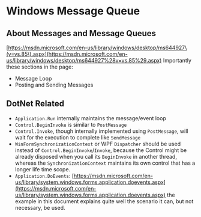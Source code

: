 # Windows Message Queue

## About Messages and Message Queues

[https://msdn.microsoft.com/en-us/library/windows/desktop/ms644927\(v=vs.85\).aspx](https://msdn.microsoft.com/en-us/library/windows/desktop/ms644927%28v=vs.85%29.aspx) Importantly these sections in the page:

* Message Loop
* Posting and Sending Messages

## DotNet Related

* `Application.Run` internally maintains the message/event loop
* `Control.BeginInvoke` is similar to `PostMessage`
* `Control.Invoke`, though internally implemented using `PostMessage`, will wait for the execution to complete like `SendMessage`
* `WinFormSynchronizationContext` or WPF `Dispatcher` should be used instead of `Control.BeginInvoke`/`Invoke`, because the Control might be already disposed when you call its `BeginInvoke` in another thread, whereas the `SynchronizationContext` maintains its own control that has a longer life time scope.
* `Application.DoEvents`: [https://msdn.microsoft.com/en-us/library/system.windows.forms.application.doevents.aspx](https://msdn.microsoft.com/en-us/library/system.windows.forms.application.doevents.aspx) the example in this document explains quite well the scenario it can, but not necessary, be used.

